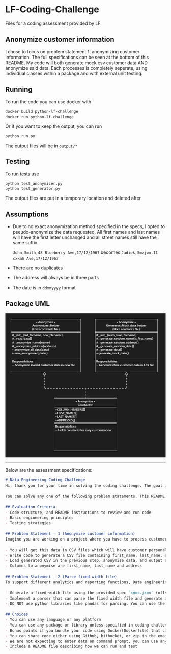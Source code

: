 # LF-Coding-Challenge
Files for a coding assessment provided by LF.

## Anonymize customer information

I chose to focus on problem statement 1, anonymizing customer information. The full specifications can be seen at the bottom of this README. My code will both generate mock csv customer data AND anonymize said data. Each processes is completely seperate, using individual classes within a package and with external unit testing.

## Running
To run the code you can use docker with
```
docker build python-lf-challenge
docker run python-lf-challenge
```
Or if you want to keep the output, you can run 

```
python run.py
```

The output files will be in `output/*` 


## Testing
To run tests use
```
python test_anonymizer.py
python test_generator.py
```

The output files are put in a temporary location and deleted after

## Assumptions
 - Due to no exact anonymization method specified in the specs, I opted to pseudo-anonymize the data requested. All first names and last names will have the first letter unchanged and all street names still have the same suffix.

    `John,Smith,48 Blueberry Ave,17/12/1967` becomes `Jadiek,Smzjwn,11 cxkmh Ave,17/12/1967`

 - There are no duplicates
 - The address will always be in three parts
 - The date is in `ddmmyyyy` format

## Package UML
![Uml diagram](anonymizeUML.png "the anonymize package uml")

---

Below are the assessment specifications:
```md
# Data Engineering Coding Challenge
Hi, thank you for your time in solving the coding challenge. The goal is to see how your approach to problem-solving, and how you structure your code and hand it over to the team for review.

You can solve any one of the following problem statements. This README describes evaluation criteria, problem statements, and also some of the choices which you might have to make. If you need any further information, please reach out we are happy to help.

## Evaluation Criteria
- Code structure, and README instructions to review and run code
- Basic engineering principles
- Testing strategies

## Problem Statement - 1 (Anonymize customer information)
Imagine you are working on a project where you have to process customer data and generate insights. Considering this data has customer information and to generate insights, multiple teams will be using this data. To ensure we handle customer information with care, and not make it visible to everyone on the team one requirement is to anonymize customer information before it's loaded into the warehouse for insights generation.

- You will get this data in CSV files which will have customer personal information like first_name, last_name, address, date_of_birth
- Write code to generate a CSV file containing first_name, last_name, address, date_of_birth
- Load generated CSV in the previous step, anonymize data, and output anonymized data to a different file
- Columns to anonymise are first_name, last_name and address

## Problem Statement - 2 (Parse fixed width file)
To support different analytics and reporting functions, Data engineering teams often work with data coming from different systems. All of the systems don't support the same file formats. Consider one system can only send data in fixed-width file format, and to be able to load this data into a database you have to convert it into a CSV file format.

- Generate a fixed-width file using the provided spec `spec.json` (offset provided in the spec file represent the length of each field)
- Implement a parser that can parse the fixed width file and generate a delimited CSV file
- DO NOT use python libraries like pandas for parsing. You can use the standard library to write out a CSV file

## Choices
- You can use any language or any platform
- You can use any package or library unless specified in coding challenge
- Bonus points if you bundle your code using Docker(Dockerfile) that can be used to run the code
- You can share code either using Github, bitbucket, or zip in the email
- We are not expecting to enter data on command prompt, you can use any faker library to generate mock data
- Include a README file describing how we can run and test
```